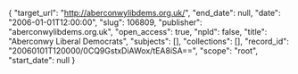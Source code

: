 {
  "target_url": "http://aberconwylibdems.org.uk/", 
  "end_date": null, 
  "date": "2006-01-01T12:00:00", 
  "slug": 106809, 
  "publisher": "aberconwylibdems.org.uk", 
  "open_access": true, 
  "npld": false, 
  "title": "Aberconwy Liberal Democrats", 
  "subjects": [], 
  "collections": [], 
  "record_id": "20060101T120000/0CQ9GstxDiAWox/tEA8iSA==", 
  "scope": "root", 
  "start_date": null
}

